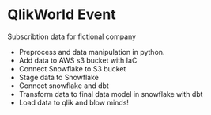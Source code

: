 # QlikWorld Event
Subscribtion data for fictional company

- Preprocess and data manipulation in python.
- Add data to AWS s3 bucket with IaC
- Connect Snowflake to S3 bucket
- Stage data to Snowflake
- Connect snowflake and dbt
- Transform data to final data model in snowflake with dbt
- Load data to qlik and blow minds! 
